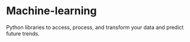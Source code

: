 # Machine-learning
Python libraries  to access, process, and transform your data  and predict future trends.
